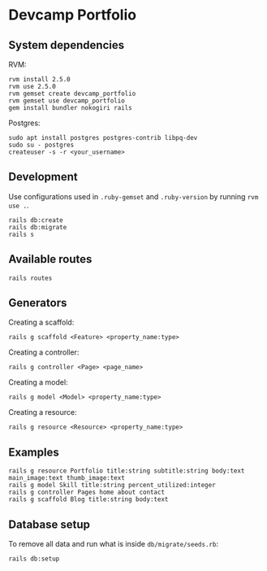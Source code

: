 # Devcamp Portfolio

## System dependencies

RVM:

```shell
rvm install 2.5.0
rvm use 2.5.0
rvm gemset create devcamp_portfolio
rvm gemset use devcamp_portfolio
gem install bundler nokogiri rails
```

Postgres:

```shell
sudo apt install postgres postgres-contrib libpq-dev
sudo su - postgres
createuser -s -r <your_username>
```

## Development

Use configurations used in `.ruby-gemset` and `.ruby-version` by running `rvm use .`.

```shell
rails db:create
rails db:migrate
rails s
```

## Available routes

```shell
rails routes
```

## Generators

Creating a scaffold:

```shell
rails g scaffold <Feature> <property_name:type>
```

Creating a controller:

```shell
rails g controller <Page> <page_name>
```

Creating a model:

```shell
rails g model <Model> <property_name:type>
```

Creating a resource:

```shell
rails g resource <Resource> <property_name:type>
```

## Examples

```shell
rails g resource Portfolio title:string subtitle:string body:text main_image:text thumb_image:text
rails g model Skill title:string percent_utilized:integer
rails g controller Pages home about contact
rails g scaffold Blog title:string body:text
```

## Database setup

To remove all data and run what is inside `db/migrate/seeds.rb`:

```shell
rails db:setup
```

